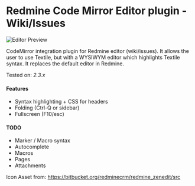 # Redmine Code Mirror Editor plugin - Wiki/Issues

![Editor Preview](https://github.com/gjroelofs/redmine_codemirror/blob/master/editor_preview.png)

CodeMirror integration plugin for Redmine editor (wiki/issues).
It allows the user to use Textile, but with a WYSIWYM editor which highlights Textile syntax.
It replaces the default editor in Redmine.

Tested on: *2.3.x*

#### Features
- Syntax highlighting + CSS for headers
- Folding (Ctrl-Q or sidebar)
- Fullscreen (F10/esc)

#### TODO
- Marker / Macro syntax
- Autocomplete
 - Macros
 - Pages
 - Attachments

Icon Asset from: https://bitbucket.org/redminecrm/redmine_zenedit/src
